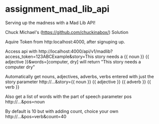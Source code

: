 # assignment_mad_lib_api
Serving up the madness with a Mad Lib API!

Chuck Michael's (https://github.com/chuckinabox/) Solution

Aquire Token from http:localhost:4000, after signuping up.

Access api with http://localhost:4000/api/v1/madlib?access_token=123ABCExample&story=This story needs a {{ noun }} {{ adjective }}&words=[computer, dry] will return "This story needs a computer dry"

Automatically get nouns, adjectives, adverbs, verbs entered with just the story parameter
http://...&story={{ noun }} {{ adjective }} {{ adverb }} {{ verb }}

Also get a list of words with the part of speech parameter pos
http://...&pos=noun

By default is 10 but with adding count, choice your own
http://...&pos=verb&count=40
